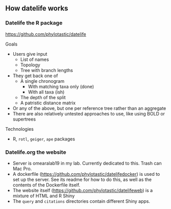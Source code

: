 ## How datelife works

### Datelife the R package

https://github.com/phylotastic/datelife

Goals
* Users give input
    * List of names
    * Topology
    * Tree with branch lengths
* They get back one of
    * A single chronogram
        * With matching taxa only (done)
        * With all taxa (ish)
    * The depth of the split
    * A patristic distance matrix
* Or any of the above, but one per reference tree rather than an aggregate
* There are also relatively untested approaches to use, like using BOLD or supertrees

Technologies
* R, `rotl`, `geiger`, `ape` packages

### Datelife.org the website

* Server is omearalab19 in my lab. Currently dedicated to this. Trash can Mac Pro.
* A dockerfile (https://github.com/phylotastic/datelifedocker) is used to set up the server. See its readme for how to do this, as well as the contents of the Dockerfile itself.
* The website itself (https://github.com/phylotastic/datelifeweb) is a mixture of HTML and R Shiny
* The `query` and `citations` directories contain different Shiny apps.
